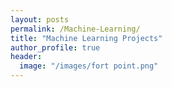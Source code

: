```yaml
---
layout: posts
permalink: /Machine-Learning/
title: "Machine Learning Projects"
author_profile: true
header:
  image: "/images/fort point.png"
---
```



